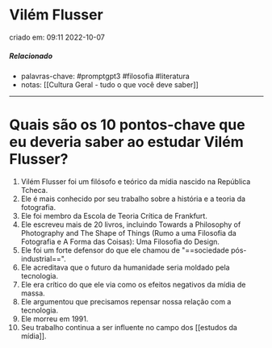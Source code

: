 # Vilém Flusser
criado em: 09:11 2022-10-07

##### Relacionado
- palavras-chave: #promptgpt3 #filosofia #literatura 
- notas: [[Cultura Geral - tudo o que você deve saber]]
---

# Quais são os 10 pontos-chave que eu deveria saber ao estudar Vilém Flusser?

1. Vilém Flusser foi um filósofo e teórico da mídia nascido na República Tcheca.
2. Ele é mais conhecido por seu trabalho sobre a história e a teoria da fotografia.
3. Ele foi membro da Escola de Teoria Crítica de Frankfurt.
4. Ele escreveu mais de 20 livros, incluindo Towards a Philosophy of Photography and The Shape of Things (Rumo a uma Filosofia da Fotografia e A Forma das Coisas): Uma Filosofia do Design.
5. Ele foi um forte defensor do que ele chamou de "==sociedade pós-industrial==".
6. Ele acreditava que o futuro da humanidade seria moldado pela tecnologia.
7. Ele era crítico do que ele via como os efeitos negativos da mídia de massa.
8. Ele argumentou que precisamos repensar nossa relação com a tecnologia.
9. Ele morreu em 1991.
10. Seu trabalho continua a ser influente no campo dos [[estudos da mídia]].